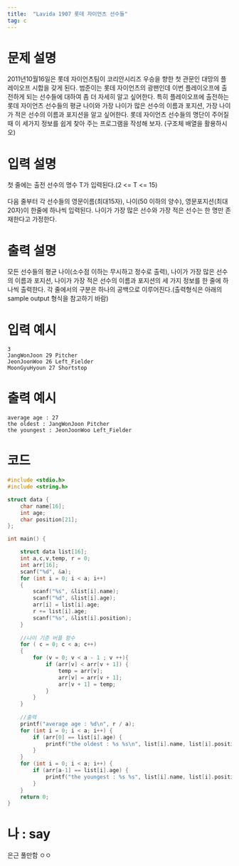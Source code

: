 ```yaml
---
title:  "Lavida 1907 롯데 자이언츠 선수들"
tag: c
---
```

# 문제 설명
2011년10월16일은 롯데 자이언츠팀이 코리안시리즈 우승을 향한 첫 관문인 대망의 플레이오프 시합을 갖게 된다. 범준이는 롯데 자이언츠의 광팬인데 이번 플레이오프에 출전하게 되는 선수들에 대하여 좀 더 자세히 알고 싶어한다. 특히 플레이오프에 출전하는 롯데 자이언츠 선수들의 평균 나이와 가장 나이가 많은 선수의 이름과 포지션, 가장 나이가 적은 선수의 이름과 포지션을 알고 싶어한다. 롯데 자이언츠 선수들의 명단이 주어질 때 이 세가지 정보를 쉽게 찾아 주는 프로그램을 작성해 보자. (구조체 배열을 활용하시오)

# 입력 설명
첫 줄에는 출전 선수의 명수 T가 입력된다.(2 <= T <= 15)
<br><br>
다음 줄부터 각 선수들의 영문이름(최대15자), 나이(50 이하의 양수), 영문포지션(최대20자)이 한줄에 하나씩 입력된다. 나이가 가장 많은 선수와 가장 적은 선수는 한 명만 존재한다고 가정한다.

# 출력 설명
모든 선수들의 평균 나이(소수점 이하는 무시하고 정수로 출력), 나이가 가장 많은 선수의 이름과 포지션, 나이가 가장 적은 선수의 이름과 포지션의 세 가지 정보를 한 줄에 하나씩 출력한다. 각 줄에서의 구분은 하나의 공백으로 이루어진다.(출력형식은 아래의 sample output 형식을 참고하기 바람)

# 입력 예시
```
3
JangWonJoon 29 Pitcher
JeonJoonWoo 26 Left_Fielder
MoonGyuHyoun 27 Shortstop
```
# 출력 예시
```
average age : 27
the oldest : JangWonJoon Pitcher
the youngest : JeonJoonWoo Left_Fielder
```
# 코드

```c
#include <stdio.h>
#include <string.h>

struct data {
	char name[16];
	int age;
	char position[21];
};

int main() {

	struct data list[16];
	int a,c,v,temp, r = 0;
	int arr[16];
	scanf("%d", &a);
	for (int i = 0; i < a; i++)
	{
		scanf("%s", &list[i].name);
		scanf("%d", &list[i].age);
		arr[i] = list[i].age;
		r += list[i].age;
		scanf("%s", &list[i].position);
	}
	
	//나이 기준 버플 함수
	for ( c = 0; c < a; c++)
	{
		for (v = 0; v < a - 1 ; v ++){
			if (arr[v] < arr[v + 1]) {
				temp = arr[v];
				arr[v] = arr[v + 1];
				arr[v + 1] = temp;
			}
		}
	}
	
	//출력
	printf("average age : %d\n", r / a);
	for (int i = 0; i < a; i++) {
		if (arr[0] == list[i].age) {
			printf("the oldest : %s %s\n", list[i].name, list[i].position);
		}
	}
	for (int i = 0; i < a; i++) {
		if (arr[a-1] == list[i].age) {
			printf("the youngest : %s %s", list[i].name, list[i].position);
		}
	}
	return 0;
}
```

# 나 : say
은근 풀만함 ㅇㅇ